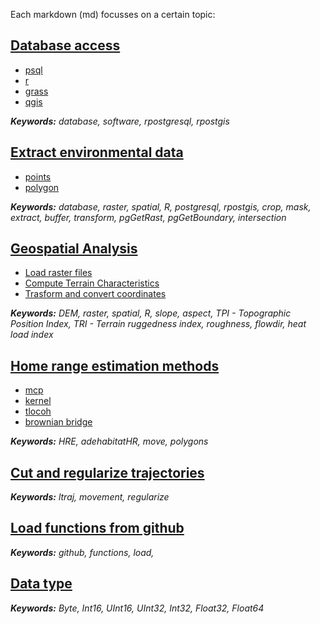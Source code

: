 Each markdown (md) focusses on a certain topic: 


## [Database access](DATABASE_ACCESS.md)

  * [psql](DATABASE_ACCESS.md)
  * [r](DATABASE_ACCESS.md)
  * [grass](DATABASE_ACCESS.md)
  * [qgis](DATABASE_ACCESS.md)

***Keywords:** database, software, rpostgresql, rpostgis*


## [Extract environmental data](EXTRACT_ENVIRONMENTAL_DATA.md)

  * [points](EXTRACT_ENVIRONMENTAL_DATA.md)
  * [polygon](EXTRACT_ENVIRONMENTAL_DATA.md)

***Keywords:** database, raster, spatial, R, postgresql, rpostgis, crop, mask, extract, buffer, transform, pgGetRast, pgGetBoundary, intersection*


## [Geospatial Analysis](GEOSPATIAL_ANALYSIS.md)

  * [Load raster files](GEOSPATIAL_ANALYSIS.md)
  * [Compute Terrain Characteristics](GEOSPATIAL_ANALYSIS.md)
  * [Trasform and convert coordinates](COORDINATES_CONVERSION.md)

***Keywords:** DEM, raster, spatial, R, slope, aspect, TPI - Topographic Position Index, TRI - Terrain ruggedness index, roughness, flowdir, heat load index*


## [Home range estimation methods](HOME_RANGE_ESTIMATION.md)
  * [mcp](HOME_RANGE_ESTIMATION.md)
  * [kernel](HOME_RANGE_ESTIMATION.md)
  * [tlocoh](HOME_RANGE_ESTIMATION.md)
  * [brownian bridge](HOME_RANGE_ESTIMATION.md)

***Keywords:** HRE, adehabitatHR, move, polygons*

## [Cut and regularize trajectories](CUT_REGULARIZE_TRAJ.md)
  
***Keywords:** ltraj, movement, regularize*

## [Load functions from github](LOAD_FUNCTIONS_FROM_GITHUB.md)
  
***Keywords:** github, functions, load,*

## [Data type](DATA_TYPE.md)
***Keywords:** Byte, Int16, UInt16, UInt32, Int32, Float32, Float64*
